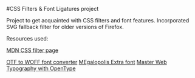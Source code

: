 #CSS Filters & Font Ligatures project

Project to get acquainted with CSS filters and font features. Incorporated SVG fallback filter for older versions of Firefox.

Resources used:

[MDN CSS filter page](https://developer.mozilla.org/en-US/docs/Web/CSS/filter)

[OTF to WOFF font converter](http://everythingfonts.com/otf-to-woff)
[MEgalopolis Extra font](http://www.smeltery.net/fonts/megalopolis-extra)
[Master Web Typography with OpenType](http://www.creativebloq.com/css3/master-web-typography-opentype-91412928)
